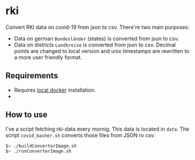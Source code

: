 # rki

Convert RKI data on covid-19 from json to csv.
There're two main purposes:
- Data on german `Bundesländer` (states) is converted from json to csv.
- Data on districts `Landkreise` is converted from json to csv. 
  Decimal points are changed to local version and unix timestamps are rewritten to a more user friendly format.
## Requirements

- Requires [local docker](https://docs.docker.com/engine/install/) installation.
- 
## How to use

I've a script fetching rki-data every mornig. This data is located in `data`.
The script `covid_basher.sh` converts those files from JSON ro csv:
```bash
$> ./buildConverterImage.sh
$> ./runConverterImage.sh
```
